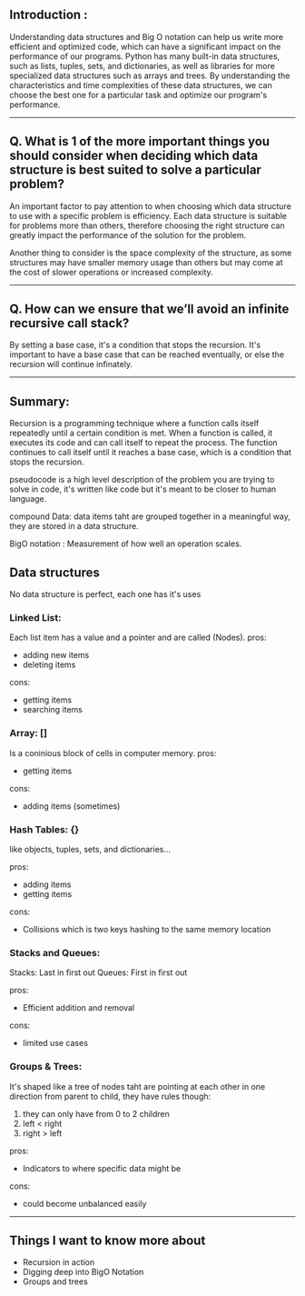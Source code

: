 ## Introduction :
 Understanding data structures and Big O notation can help us write more efficient and optimized code, which can have a significant impact on the performance of our programs. Python has many built-in data structures, such as lists, tuples, sets, and dictionaries, as well as libraries for more specialized data structures such as arrays and trees. By understanding the characteristics and time complexities of these data structures, we can choose the best one for a particular task and optimize our program's performance.

---

## Q. What is 1 of the more important things you should consider when deciding which data structure is best suited to solve a particular problem?

 An important factor to pay attention to when choosing which data structure to use with a specific problem is efficiency. Each data structure is suitable for problems more than others, therefore choosing the right structure can greatly impact the performance of the solution for the problem.

 Another thing to consider is the space complexity of the structure, as some structures may have smaller memory usage than others but may come at the cost of slower operations or increased complexity.

---

## Q. How can we ensure that we’ll avoid an infinite recursive call stack?

 By setting a base case, it's a condition that stops the recursion. It's important to have a base case that can be reached eventually, or else the recursion will continue infinately.

---

## Summary:
Recursion is a programming technique where a function calls itself repeatedly until a certain condition is met. When a function is called, it executes its code and can call itself to repeat the process. The function continues to call itself until it reaches a base case, which is a condition that stops the recursion. 

pseudocode is a high level description of the problem you are trying to solve in code, it's written like code but it's meant to be closer to human language.

compound Data: data items taht are grouped together in a meaningful way, they are stored in a data structure.

BigO notation : Measurement of how well an operation scales.


## Data structures
No data structure is perfect, each one has it's uses

### Linked List:

Each list item has a value and a pointer and are called (Nodes).
pros:

+ adding new items
+ deleting items

cons:
- getting items
- searching items

### Array: []

Is a coninious block of cells in computer memory.
pros:

+ getting items

cons:
- adding items (sometimes)

### Hash Tables: {}

like objects, tuples, sets, and dictionaries...

pros:

+ adding items
+ getting items

cons:
- Collisions which is two keys hashing to the same memory location


### Stacks and Queues:

Stacks: Last in first out
Queues: First in first out

pros:

+ Efficient addition and removal

cons:
- limited use cases

### Groups & Trees:

It's shaped like a tree of nodes taht are pointing at each other in one direction from parent to child, they have rules though:
1. they can only have from 0 to 2 children
2. left < right 
3. right > left

pros:

+ Indicators to where specific data might be

cons:
- could become unbalanced easily

---

## Things I want to know more about

+ Recursion in action
+ Digging deep into BigO Notation
+ Groups and trees
